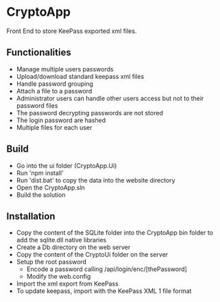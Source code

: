 # CryptoApp

Front End to store KeePass exported xml files.

## Functionalities

* Manage multiple users passwords
* Upload/download standard keepass xml files
* Handle password grouping
* Attach a file to a password
* Administrator users can handle other users access but not to their password files
* The password decrypting passwords are not stored
* The login password are hashed
* Multiple files for each user

## Build

* Go into the ui folder (CryptoApp.Ui)
* Run 'npm install'
* Run 'dist.bat' to copy the data into the website directory
* Open the CryptoApp.sln
* Build the solution

## Installation

* Copy the content of the SQLite folder into the CryptoApp bin folder to add the sqlite.dll native libraries
* Create a Db directory on the web server
* Copy the content of the CryptoUi folder on the server
* Setup the root password
	* Encode a password calling /api/login/enc/[thePassword]
	* Modify the web.config <add key="Admin" value="[THEROOTUSER];[THEENCODEDPASSWORD]" />
* Import the xml export from KeePass
* To update keepass, import with the KeePass XML 1 file format




